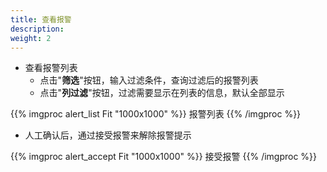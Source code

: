 ```yaml
---
title: 查看报警
description: 
weight: 2
---
```


* 查看报警列表
  * 点击"**筛选**"按钮，输入过滤条件，查询过滤后的报警列表
  * 点击"**列过滤**"按钮，过滤需要显示在列表的信息，默认全部显示

{{% imgproc alert_list Fit "1000x1000" %}}
报警列表
{{% /imgproc %}}

* 人工确认后，通过接受报警来解除报警提示
  
{{% imgproc alert_accept Fit "1000x1000" %}}
接受报警
{{% /imgproc %}}